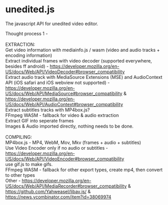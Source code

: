 # unedited.js
The javascript API for unedited video editor.

Thought process 1 - <br/><br/>
EXTRACTION:<br/>
Get video information with mediainfo.js / wasm (video and audio tracks + encoding information)<br/>
Extract individual frames with video decoder (supported everywhere, besides ff android) - https://developer.mozilla.org/en-US/docs/Web/API/VideoDecoder#browser_compatibility<br/>
Extract audio track with MediaSource Extensions (MSE) and AudioContext API (iOS safari and iOS webview not supported) - https://developer.mozilla.org/en-US/docs/Web/API/MediaSource#browser_compatibility & https://developer.mozilla.org/en-US/docs/Web/API/AudioContext#browser_compatibility<br/>
Extract subtitles tracks with MP4box.js?<br/>
FFmpeg WASM - fallback for video & audio extraction<br/>
Extract GIF into seperate frames<br/>
Images & Audio imported directly, nothing needs to be done.<br/>
<br/>
COMPILING:<br/>
MP4box.js - MP4, WebM, Mov, Mkv (frames + audio + subtitles) <br/>
Use Video Encoder only if no audio or subtitles - https://developer.mozilla.org/en-US/docs/Web/API/VideoEncoder#browser_compatibility<br/>
use gif.js to make gifs.<br/>
FFmpeg WASM - fallback for other export types, create mp4, then convert to other types<br/>
Other - https://developer.mozilla.org/en-US/docs/Web/API/MediaRecorder#browser_compatibility & https://github.com/Yahweasel/libav.js/ & https://news.ycombinator.com/item?id=38069974
